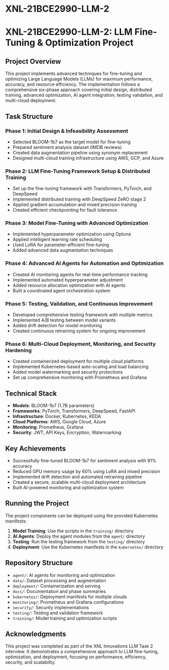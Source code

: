 # XNL-21BCE2990-LLM-2
# XNL-21BCE2990-LLM-2: LLM Fine-Tuning & Optimization Project

## Project Overview
This project implements advanced techniques for fine-tuning and optimizing Large Language Models (LLMs) for maximum performance, accuracy, and resource efficiency. The implementation follows a comprehensive six-phase approach covering initial design, distributed training, advanced optimization, AI agent integration, testing validation, and multi-cloud deployment.

## Task Structure

### Phase 1: Initial Design & Infeasibility Assessment
- Selected BLOOM-1b7 as the target model for fine-tuning
- Prepared sentiment analysis dataset (IMDB reviews)
- Created data augmentation pipeline using synonym replacement
- Designed multi-cloud training infrastructure using AWS, GCP, and Azure

### Phase 2: LLM Fine-Tuning Framework Setup & Distributed Training
- Set up the fine-tuning framework with Transformers, PyTorch, and DeepSpeed
- Implemented distributed training with DeepSpeed ZeRO stage 2
- Applied gradient accumulation and mixed precision training
- Created efficient checkpointing for fault tolerance

### Phase 3: Model Fine-Tuning with Advanced Optimization
- Implemented hyperparameter optimization using Optuna
- Applied intelligent learning rate scheduling
- Used LoRA for parameter-efficient fine-tuning
- Added advanced data augmentation techniques

### Phase 4: Advanced AI Agents for Automation and Optimization
- Created AI monitoring agents for real-time performance tracking
- Implemented automated hyperparameter adjustment
- Added resource allocation optimization with AI agents
- Built a coordinated agent orchestration system

### Phase 5: Testing, Validation, and Continuous Improvement
- Developed comprehensive testing framework with multiple metrics
- Implemented A/B testing between model variants
- Added drift detection for model monitoring
- Created continuous retraining system for ongoing improvement

### Phase 6: Multi-Cloud Deployment, Monitoring, and Security Hardening
- Created containerized deployment for multiple cloud platforms
- Implemented Kubernetes-based auto-scaling and load balancing
- Added model watermarking and security protections
- Set up comprehensive monitoring with Prometheus and Grafana

## Technical Stack
- **Models**: BLOOM-1b7 (1.7B parameters)
- **Frameworks**: PyTorch, Transformers, DeepSpeed, FastAPI
- **Infrastructure**: Docker, Kubernetes, KEDA
- **Cloud Platforms**: AWS, Google Cloud, Azure
- **Monitoring**: Prometheus, Grafana
- **Security**: JWT, API Keys, Encryption, Watermarking

## Key Achievements
- Successfully fine-tuned BLOOM-1b7 for sentiment analysis with 91% accuracy
- Reduced GPU memory usage by 60% using LoRA and mixed precision
- Implemented drift detection and automated retraining pipeline
- Created a secure, scalable multi-cloud deployment architecture
- Built AI-powered monitoring and optimization system

## Running the Project
The project components can be deployed using the provided Kubernetes manifests:

1. **Model Training**: Use the scripts in the `training/` directory
2. **AI Agents**: Deploy the agent modules from the `agent/` directory
3. **Testing**: Run the testing framework from the `testing/` directory
4. **Deployment**: Use the Kubernetes manifests in the `kubernetes/` directory

## Repository Structure
- `agent/`: AI agents for monitoring and optimization
- `data/`: Dataset processing and augmentation
- `deployment/`: Containerization and serving
- `docs/`: Documentation and phase summaries
- `kubernetes/`: Deployment manifests for multiple clouds
- `monitoring/`: Prometheus and Grafana configurations
- `security/`: Security implementations
- `testing/`: Testing and validation framework
- `training/`: Model training and optimization scripts

## Acknowledgments
This project was completed as part of the XNL Innovations LLM Task 2 interview. It demonstrates a comprehensive approach to LLM fine-tuning, optimization, and deployment, focusing on performance, efficiency, security, and scalability.
